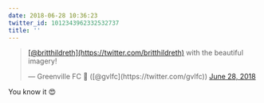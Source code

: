 ```yaml
---
date: 2018-06-28 10:36:23
twitter_id: 1012343962332532737
title: ''
---
```


<blockquote class="twitter-tweet"><p lang="en" dir="ltr"><a href="https://twitter.com/britthildreth?ref_src=twsrc%5Etfw">[@britthildreth](https://twitter.com/britthildreth)</a> with the beautiful imagery!</p>&mdash; Greenville FC 🔰 ([@gvlfc](https://twitter.com/gvlfc)) <a href="https://twitter.com/gvlfc/status/1012334647215345664?ref_src=twsrc%5Etfw">June 28, 2018</a></blockquote>
<script async src="https://platform.twitter.com/widgets.js" charset="utf-8"></script>

You know it 😍
